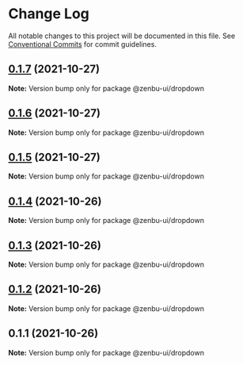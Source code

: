 # Change Log

All notable changes to this project will be documented in this file.
See [Conventional Commits](https://conventionalcommits.org) for commit guidelines.

## [0.1.7](https://github.com/KodepandaID/zenbu-ui/compare/@zenbu-ui/dropdown@0.1.6...@zenbu-ui/dropdown@0.1.7) (2021-10-27)

**Note:** Version bump only for package @zenbu-ui/dropdown





## [0.1.6](https://github.com/KodepandaID/zenbu-ui/compare/@zenbu-ui/dropdown@0.1.5...@zenbu-ui/dropdown@0.1.6) (2021-10-27)

**Note:** Version bump only for package @zenbu-ui/dropdown





## [0.1.5](https://github.com/KodepandaID/zenbu-ui/compare/@zenbu-ui/dropdown@0.1.4...@zenbu-ui/dropdown@0.1.5) (2021-10-27)

**Note:** Version bump only for package @zenbu-ui/dropdown





## [0.1.4](https://github.com/KodepandaID/zenbu-ui/compare/@zenbu-ui/dropdown@0.1.3...@zenbu-ui/dropdown@0.1.4) (2021-10-26)

**Note:** Version bump only for package @zenbu-ui/dropdown





## [0.1.3](https://github.com/KodepandaID/zenbu-ui/compare/@zenbu-ui/dropdown@0.1.2...@zenbu-ui/dropdown@0.1.3) (2021-10-26)

**Note:** Version bump only for package @zenbu-ui/dropdown





## [0.1.2](https://github.com/KodepandaID/zenbu-ui/compare/@zenbu-ui/dropdown@0.1.1...@zenbu-ui/dropdown@0.1.2) (2021-10-26)

**Note:** Version bump only for package @zenbu-ui/dropdown





## 0.1.1 (2021-10-26)

**Note:** Version bump only for package @zenbu-ui/dropdown
